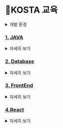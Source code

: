# 🌱KOSTA 교육
<details>
<summary>개발 환경</summary>
<div markdown="1">


|Program|Version|
|--|--|
|OS|Windows 11|
|Eclipse|eclipse-jee-2022-12-R|
|java|jdk11.0.20_window|
|MariaDB|?|
|Tomcat|apache-tomcat-9.0.80|
|React(node)|?|

</div>
</details>

### [1. JAVA](./JAVA)

<details>
<summary>자세히 보기</summary>
<div markdown="1">

1. 추가 예정

</div>
</details>

### [2. Database](./database)
<details>
<summary>자세히 보기</summary>
<div markdown="1">

1. [SQL] 
2. [MariaDB]

</div>
</details>

### [3. FrontEnd](./FrontEnd)
<details>
<summary>자세히 보기</summary>
<div markdown="1">

1. [HTML](./FrontEnd/HTML.md)
   - 문법
   - 예제
3. [CSS]
4. [JavaScript]
5. [jQuery]

</div>
</details>

### [4.React](./React)
<details>
<summary>자세히 보기</summary>
<div markdown="1">

VS Code :  <br>
Node.js :  <br>
1. 

</div>
</details>
